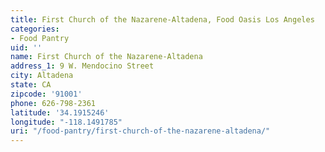 ```yaml
---
title: First Church of the Nazarene-Altadena, Food Oasis Los Angeles
categories:
- Food Pantry
uid: ''
name: First Church of the Nazarene-Altadena
address_1: 9 W. Mendocino Street
city: Altadena
state: CA
zipcode: '91001'
phone: 626-798-2361
latitude: '34.1915246'
longitude: "-118.1491785"
uri: "/food-pantry/first-church-of-the-nazarene-altadena/"
---
```


